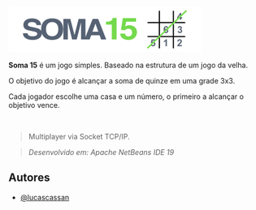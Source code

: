 
![Texto Alternativo](https://raw.githubusercontent.com/lucascassan/somaquinze/main/somaquinze/src/somaquinze/img/Logo.png)


**Soma 15** é um jogo simples. Baseado na estrutura de um jogo da velha. 

O objetivo do jogo é alcançar a soma de quinze em uma grade 3x3.

Cada jogador escolhe uma casa e um número, o primeiro a alcançar o objetivo vence.

<br>


>Multiplayer via Socket TCP/IP.

>*Desenvolvido em: Apache NetBeans IDE 19*


## Autores

- [@lucascassan](https://www.github.com/lucascassan)

